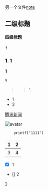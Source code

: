 
另一个文件[note](note.md)

## 二级标题
#### 四级标题
*1*
### <span id="jump1">1. 1</span>

**1**

~~1~~

>>1

- 1
- 2

[腾讯新闻](https://news.qq.com/)

![avatar](https://image.baidu.com/search/detail?ct=503316480&z=0&ipn=d&word=%E5%A4%A7%E6%95%B0%E6%8D%AE%E2%80%98&step_word=&hs=0&pn=14&spn=0&di=126500&pi=0&rn=1&tn=baiduimagedetail&is=0%2C0&istype=0&ie=utf-8&oe=utf-8&in=&cl=2&lm=-1&st=undefined&cs=2384676547%2C3332037700&os=1542557457%2C2786415249&simid=4129534030%2C778158380&adpicid=0&lpn=0&ln=1183&fr=&fmq=1619583608087_R&fm=&ic=undefined&s=undefined&hd=undefined&latest=undefined&copyright=undefined&se=&sme=&tab=0&width=undefined&height=undefined&face=undefined&ist=&jit=&cg=&bdtype=0&oriquery=&objurl=https%3A%2F%2Fgimg2.baidu.com%2Fimage_search%2Fsrc%3Dhttp%3A%2F%2Fwww.west.cn%2Fcms%2Fimages%2F2018-07-13%2Fqtodfayl2dx.png%26refer%3Dhttp%3A%2F%2Fwww.west.cn%26app%3D2002%26size%3Df9999%2C10000%26q%3Da80%26n%3D0%26g%3D0n%26fmt%3Djpeg%3Fsec%3D1622175613%26t%3D1ce3d94108cb3e11206d9e7527992a9a&fromurl=ippr_z2C%24qAzdH3FAzdH3Fooo_z%26e3Bojfp_z%26e3BvgAzdH3Fv4fAzdH3FgjofAzdH3Ft1vgjofAzdH3Fda8b-a0-8nAzdH3Fncbbm_z%26e3Bip4s&gsm=f&rpstart=0&rpnum=0&islist=&querylist=&force=undefined)



```
	printf("1111")
```

|1|2|
|----|-----|
|3 |4   |

* [x] 1
* [] 2

[1](#jump1)

